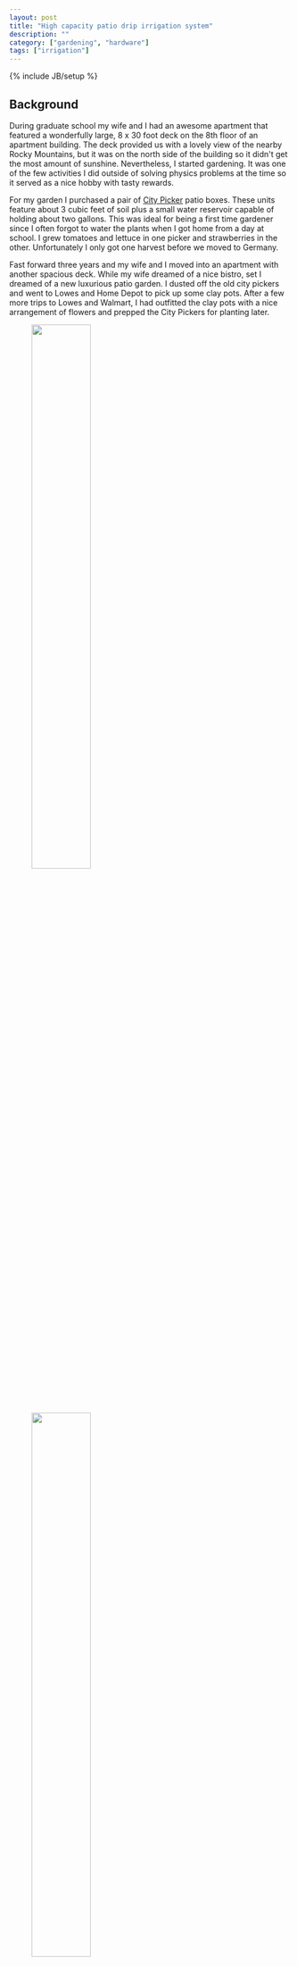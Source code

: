 ```yaml
---
layout: post
title: "High capacity patio drip irrigation system"
description: ""
category: ["gardening", "hardware"]
tags: ["irrigation"]
---
```

{% include JB/setup %}

## Background

During graduate school my wife and I had an awesome apartment that featured
a wonderfully large, 8 x 30 foot deck on the 8th floor of an apartment building.
The deck provided us with a lovely view of the nearby Rocky Mountains, but
it was on the north side of the building so it didn't get the most amount
of sunshine.
Nevertheless, I started gardening.
It was one of the few activities I did outside of solving physics problems at
the time so it served as a nice hobby with tasty rewards.

For my garden I purchased a pair of
[City Picker](http://www.homedepot.com/p/CITY-PICKERS-24-5-in-x-20-5-in-Patio-Raised-Garden-Bed-Kit-with-Watering-System-and-Casters-in-Terra-Cotta-2340D/202563845)
patio boxes.
These units feature about 3 cubic feet of soil plus a small water reservoir
capable of holding about two gallons.
This was ideal for being a first time gardener since I often forgot to water
the plants when I got home from a day at school.
I grew tomatoes and lettuce in one picker and strawberries in the other.
Unfortunately I only got one harvest before we moved to Germany.

Fast forward three years and my wife and I moved into an apartment with another
spacious deck.
While my wife dreamed of a nice bistro, set I dreamed of a new luxurious patio garden.
I dusted off the old city pickers and went to Lowes and Home Depot to pick up
some clay pots.
After a few more trips to Lowes and Walmart, I had outfitted the clay pots with
a nice arrangement of flowers and prepped the City Pickers for planting later.

<figure>
    <img src="/images/blog/patio-garden/0503151536.jpg" class="img-responsive img-thumbnail"
        style="width: 50%;" />
    <img src="/images/blog/patio-garden/0503151535_1.jpg" class="img-responsive img-thumbnail"
        style="width: 50%;" />
    <figcaption>My first patio garden in nearly three years. (left) an overview
        of the whole patio. (right) a close up view of one of the clay pots that
        I planted with a mixture of flowers.</figcaption>
</figure>

Later I filled one of the City Pickers with a cherry tomato plant and the other
with a mixture of lettuce and spinach.
The tomatoes did very well, producing some 6-8 pounds of cherry tomatoes.
The lettuce also faired well too, but it became bitter after several weeks
of growing.
The spinach was an utter disaster. The plants germinated, and grew to be a few
inches tall, but then they started to wilt.
I suspect this is because I started the garden too late in the season, thus
subjecting the spinach to the worst of the summer heat here in Atlanta.

Our plants required a total of 2-3 gallons of water each day.
When mid-summer hit and my wife wanted take a 10-day vacation, I realized I had two
options: either let the garden fail or figure out some intelligent way to
ensure it is properly watered.
Clearly I picked the latter.
Like many apartments, we do not have a spigot on our deck, so traditional
timer-based systems were not really an option.
We live fairly far away from most of our friends and coworkers, thus it didn't
seem reasonable to ask someone to drive 30 minutes round trip for only a few
gallons of water.
I researched existing patio watering kits like the
[Claber Oasis](http://www.sears.com/claber-8053-oasis-4-programs-20-plants-garden-automatic/p-07107351000P)
automatic drip irrigation system and some other
[self watering kits](http://www.frontgate.com/automatic-self-watering-system-for-plants/27421);
however, none of them had the required 20-30 gallon capacity I required.
Time to get clever.

## Drip, drip, drip

After doing much research on drip irrigation systems I came up with a solution:
I would build my own high capacity drip irrigation system.
More research revealed that most drip irrigation systems are designed to operate
with at least 15 PSI pressure (or sometimes more).
Without access to a spigot my only options were to elevate the water or buy
a pump.
Because hydrostatic pressure increases linearly with height, I would need to
elevate the water by more than 10 meters (roughly 30 feet) in order to get
15 PSI. That option was out.
After looking into pumps and deciding I didn't want to spend $50 - $100 on a pump
I considered how I could use drip irrigation hardware at even lower pressures.

My solution was simple: to get the water storage capacity I required, I would
use a heavy duty 32 gallon trash barrel.
Then I would just need to lift the water over the edge of the barrel to yield
about 1.4 PSI. This requires only a small (and inexpensive) fountain pump.
Most fountain pumps move 140 or more gallons of water per hour, thus to ensure
I dispense no more than 2-3 gallons total I would need an electric timer with
minute level accuracy. Finally to regulate the flow to each plan I would use
a series of valves.i
Sounds simple, right?

## Supplies and assembly

So I went back to Lowes and Home Depot and picked up the necessary supplies.
It was pretty clear that I wouldn't have enough water pressure for any of the
fancy spinners or self-regulating drippers so I purchased only things which
I could regulate manually.
For a total of $83 I had everything I needed:

{:.table}
| Item | Cost |
|------|------|
| [32 gallon trash can](http://www.homedepot.com/p/Rubbermaid-Roughneck-32-Gal-Black-Round-Trash-Can-with-Lid-1778013/100656030)    | $16 |
| [50 ft. of poly tubing](http://www.homedepot.com/p/DIG-1-2-in-x-50-ft-Poly-Drip-Tubing-B35/100175565)                             | $8 |
| [50 ft. of distribution tubing](http://www.homedepot.com/p/Rain-Bird-1-4-in-x-100-ft-Distribution-Tubing-T22-100S/202078362)         | $8  |
| [Barb connector](http://www.homedepot.com/p/DIG-1-4-in-Barb-Connectors-10-Pack-H80A/100114529)                                    | $2 / 10 |
| [Figure-8 Hose end closure](http://www.homedepot.com/p/DIG-Figure-8-Hose-End-Closure-5-Pack-F68B/100192659)                       | $2 / 5-pack |
| [Tubing stakes](http://www.homedepot.com/p/Rain-Bird-1-4-in-Tubing-Stakes-10-Pack-TS25-10PK/202078381)                            | $3 / 10-pack |
| [Adjustable drippers](http://www.homedepot.com/p/DIG-360-Degree-Adjustable-Drippers-10-Pack-B10B/100200384)          | $5 / 10 pack |
| [1/4" in-line shut off valve](http://www.homedepot.com/p/DIG-1-4-in-In-Line-Shut-Off-Valve-2-Pack-D33A/100139352)                 | $2 / 2-pack |
| [140 GPH Fountain pump](http://www.homedepot.com/p/Total-Pond-140-GPH-Fountain-Pump-MD11130/202017048)                            | $20 |
| [Outdoor electric timer](http://www.lowes.com/pd_149289-89916-TM-074_0__)                              | $17 |
| Total: | $83 |

Unfortunately I didn't take photographs during assembly so I'll describe the
process quickly.
The fountain pump connects to 3/8" or 1/2" inner diameter tubing; however,
drip irrigation tubing has a slightly larger inner diameter. So I simply
applied a liberal coating of hot glue to the adapter included with the fountain
pump before inserting the adapter into the end of the drip tubing. The seal
was good enough and it was leak free.
After this it was simply a matter of hooking up all of the drip irrigation
system and running lines to every plant.
There are plenty of instructional videos for this process (i.e like this one from
[drip depot](https://www.youtube.com/watch?v=lwKcMSDXHig)) so I won't bore
you with any details.

<figure>
    <img src="/images/blog/patio-garden/0809151106.jpg" class="img-responsive img-thumbnail"
        style="width: 33%;" />
    <img src="/images/blog/patio-garden/0809151107.jpg" class="img-responsive img-thumbnail"
        style="width: 33%;" />
    <img src="/images/blog/patio-garden/0809151107a.jpg" class="img-responsive img-thumbnail"
        style="width: 33%;" />
    <figcaption>The completed high capacity patio drip irrigation system.
        (left) the 32 gallong barrel with fountan pump and timer installed.
        (center) the feed setup to my clay pots. At the end of the hose there is
        a T connector to which *two* adjustable drip emitters are connected.
        (right) my City Picker boxes are watered directly from the distribution hose,
        but there is an inline valve to control the water pressure.
    </figcaption>
</figure>

<figure>
    <img src="/images/blog/patio-garden/0809151115b.jpg" class="img-responsive img-thumbnail"
        style="width: 100%" />
    <figcaption>Watering these three pots was tricky as they are at different
        elevations. The feeder line has an inline valve and each pot has its
        own adjustable dripper. These pots also have plastic lining to reduce
        evapoarative losses caused by the clay pot wicking water out of the
        soil.
    </figcaption>
</figure>

## Regulation and testing

The only significant deviation from my setup and a traditional drip irrigation
system is that every outlet has a valve. This enables fine grain control of
the watering rate at each source. Because I had previously established that
I use 2-3 gallons of water per day (split about 5/6 gal for each city picker,
1/3 gal for each of the three large clay pots, and the remaining 1/3 gallon for
the three small pots) it was pretty easy to regulate the system.

I set every emitter and valve to be 50% open. (The emitters have a nice tactile
bump when you rotate the cap so it is pretty easy to count, divide by two,
and then close the emitter to the correct level.)
Then I turned on the pump and ran it for 5 minutes, collecting the water from
every outlet into several one gallon jugs as shown below:

<figure>
    <img src="/images/blog/patio-garden/0809151116.jpg" class="img-responsive img-thumbnail"
        style="width: 100%" />
    <figcaption>An example of how I regulated the water flow to the plants
        by collecting water in one gallon jugs and looking at the output ratios.
    </figcaption>
</figure>

I repeated this process two or three times until the dispensed water came out
in ratios that matched the desired rates. Then simply measured the total dispensed
water and found out I needed to run the system for about 20 minutes to dispense
3 gallons daily.

Success! I was done! I ran the system for several days...

## But something sucked

From my previous testing I knew I should dispense about 3 gallons of water per
day. After letting my system run for a week on its own, I was somewhat shocked
to find out that I had used 30 gallons of water instead of 21! What gives?

Thinking I had mis-calculated I re-ran the system. Upon shutting off the pump
I noticed the water continued to dispense for a minute or so. There it was.
The water was being syphoned!
Fortunately this was an easy fix. I added a small chunk of hose and a variable
drip emitter where the main supply cable went over the rim of the trash barrel

<figure>
    <img src="/images/blog/patio-garden/0809151114.jpg" class="img-responsive img-thumbnail"
        style="width: 100%" />
    <figcaption>I added a drip emitter where the main hose went over the edge of
        the barrel (seen on the right). This helps break the syphon when the
        pump shuts off. It overhangs the barrel so it returns water forced out
        during operation to the barrel.
    </figcaption>
</figure>

With this small change I dispense nearly the precise amount of water I need
on a daily basis.

## Conclusion and improvements

The high capacity drip irrigation system holds 32 gallons of water and dispenses
2-3 gallons per day to my plants. If you need more capacity, you could simply
add more trash barrels and connect them at the bottom as is commonly done with
rain barrel systems
(e.g. [as shown here](http://www.familyhandyman.com/smart-homeowner/how-to-build-a-rain-barrel/view-all)).

My only dissatisfaction with the system is the (very) low flow rate.
At the moment I have the variable drippers configured to dispense drops of
water rather than streams of running water.
Although this lets me dispense the water very precisely, it comes with the
negative effect that the water does not spread out very well within the
soil.
I could try increasing the flow rate at each emitter, but with only 1-2 PSI
coming from gravity and the water pump, it isn't clear how much the system
can allow.
It might be advantageous to get a higher capacity fountain pump, but the cost
of fountain pumps increase quite rapidly:

{:.table}
| GPH | Max Height (ft) | Pressure (PSI) | Cost |
|-----:|------------:|----------------:|------:|
|  80 | 2.5 | 1 | $19 |
| 140 | 4.1 | 2 | $20 |
| 300 | 7.2 | 3 | $30 |
| 500 | 8.7 | 4 | $42 |
| 1400 | 10.2 | 5 | $119 |

If you really need more water capacity, it might be best to purchase a
submersible sump pump or a general purpose utility pump which can generate
15 or more PSI quite easily.
